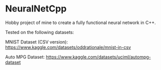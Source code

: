 # NeuralNetCpp
Hobby project of mine to create a fully functional neural network in C++.

Tested on the following datasets:

MNIST Dataset (CSV version): https://www.kaggle.com/datasets/oddrationale/mnist-in-csv

Auto MPG Dataset: https://www.kaggle.com/datasets/uciml/autompg-dataset
